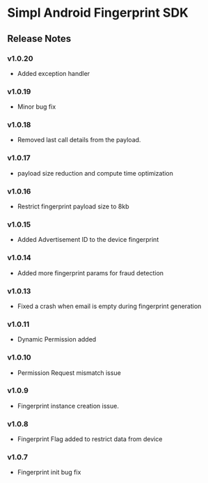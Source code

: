 # Simpl Android Fingerprint SDK

## Release Notes
### v1.0.20
- Added exception handler
### v1.0.19
- Minor bug fix
### v1.0.18
- Removed last call details from the payload.
### v1.0.17
- payload size reduction and compute time optimization
### v1.0.16
- Restrict fingerprint payload size to 8kb
### v1.0.15
- Added Advertisement ID to the device fingerprint
### v1.0.14
- Added more fingerprint params for fraud detection
### v1.0.13
- Fixed a crash when email is empty during fingerprint generation
### v1.0.11
- Dynamic Permission added
### v1.0.10
- Permission Request mismatch issue
### v1.0.9
- Fingerprint instance creation issue.
### v1.0.8
- Fingerprint Flag added to restrict data from device
### v1.0.7
- Fingerprint init bug fix
